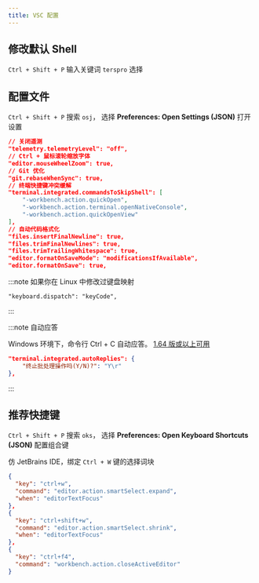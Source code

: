 ```yaml
---
title: VSC 配置
---
```


## 修改默认 Shell

`Ctrl + Shift + P` 输入关键词 `terspro` 选择

## 配置文件

`Ctrl + Shift + P` 搜索 `osj`，
选择 **Preferences: Open Settings (JSON)** 打开设置

```json
// 关闭遥测
"telemetry.telemetryLevel": "off",
// Ctrl + 鼠标滚轮缩放字体
"editor.mouseWheelZoom": true,
// Git 优化
"git.rebaseWhenSync": true,
// 终端快捷键冲突缓解
"terminal.integrated.commandsToSkipShell": [
    "-workbench.action.quickOpen",
    "-workbench.action.terminal.openNativeConsole",
    "-workbench.action.quickOpenView"
],
// 自动代码格式化
"files.insertFinalNewline": true,
"files.trimFinalNewlines": true,
"files.trimTrailingWhitespace": true,
"editor.formatOnSaveMode": "modificationsIfAvailable",
"editor.formatOnSave": true,
```

:::note 如果你在 Linux 中修改过键盘映射

    "keyboard.dispatch": "keyCode",

:::

:::note 自动应答

Windows 环境下，命令行 Ctrl + C 自动应答。
[1.64 版或以上可用](https://code.visualstudio.com/updates/v1_64#_automatic-replies)

```json
"terminal.integrated.autoReplies": {
    "终止批处理操作吗(Y/N)?": "Y\r"
},
```

:::

## 推荐快捷键

`Ctrl + Shift + P` 搜索 `oks`，
选择 **Preferences: Open Keyboard Shortcuts (JSON)** 配置组合键

仿 JetBrains IDE，绑定 `Ctrl + W` 键的选择词块

```json
{
  "key": "ctrl+w",
  "command": "editor.action.smartSelect.expand",
  "when": "editorTextFocus"
},
{
  "key": "ctrl+shift+w",
  "command": "editor.action.smartSelect.shrink",
  "when": "editorTextFocus"
},
{
  "key": "ctrl+f4",
  "command": "workbench.action.closeActiveEditor"
}
```
